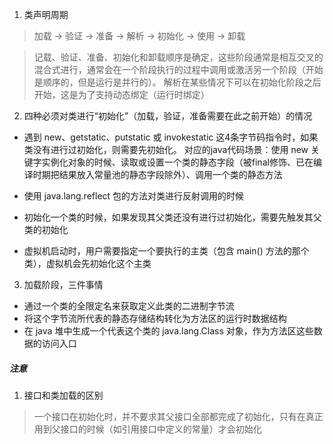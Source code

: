 1. 类声明周期
> 加载 -> 验证 -> 准备 -> 解析 -> 初始化 -> 使用 -> 卸载

> 记载、验证、准备、初始化和卸载顺序是确定，这些阶段通常是相互交叉的混合式进行，通常会在一个阶段执行的过程中调用或激活另一个阶段（开始是顺序的，但是运行是并行的）。
解析在某些情况下可以在初始化阶段之后开始，这是为了支持动态绑定（运行时绑定）

2. 四种必须对类进行“初始化”（加载，验证，准备需要在此之前开始）的情况
- 遇到 new、getstatic、putstatic 或 invokestatic 这4条字节码指令时，如果类没有进行过初始化，则需要先初始化。
对应的java代码场景：使用 new 关键字实例化对象的时候、读取或设置一个类的静态字段（被final修饰、已在编译时期把结果放入常量池的静态字段除外）、调用一个类的静态方法

- 使用 java.lang.reflect 包的方法对类进行反射调用的时候

- 初始化一个类的时候，如果发现其父类还没有进行过初始化，需要先触发其父类的初始化

- 虚拟机启动时，用户需要指定一个要执行的主类（包含 main() 方法的那个类），虚拟机会先初始化这个主类

3. 加载阶段，三件事情
- 通过一个类的全限定名来获取定义此类的二进制字节流
- 将这个字节流所代表的静态存储结构转化为方法区的运行时数据结构
- 在 java 堆中生成一个代表这个类的 java.lang.Class 对象，作为方法区这些数据的访问入口

##### 注意
1. 接口和类加载的区别
> 一个接口在初始化时，并不要求其父接口全部都完成了初始化，只有在真正用到父接口的时候（如引用接口中定义的常量）才会初始化